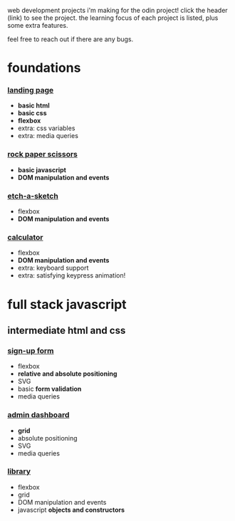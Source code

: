 web development projects i'm making for the odin project! click the header (link) to see the project. the learning focus of each project is listed, plus some extra features.

feel free to reach out if there are any bugs. 

# foundations

### [landing page](https://naomitzhao.github.io/top-projects/landing-page/)
- **basic html**
- **basic css**
- **flexbox**
- extra: css variables
- extra: media queries

### [rock paper scissors](https://naomitzhao.github.io/top-projects/rock-paper-scissors/)
- **basic javascript**
- **DOM manipulation and events**

### [etch-a-sketch](https://naomitzhao.github.io/top-projects/etch-a-sketch/)
- flexbox
- **DOM manipulation and events**

### [calculator](https://naomitzhao.github.io/top-projects/calculator/)
- flexbox
- **DOM manipulation and events**
- extra: keyboard support
- extra: satisfying keypress animation!

# full stack javascript

## intermediate html and css

### [sign-up form](https://naomitzhao.github.io/top-projects/sign-up-form/)
- flexbox
- **relative and absolute positioning**
- SVG
- basic **form validation**
- media queries

### [admin dashboard](https://naomitzhao.github.io/top-projects/admin-dashboard/)
- **grid**
- absolute positioning
- SVG
- media queries

### [library](https://naomitzhao.github.io/top-projects/library/)
- flexbox
- grid
- DOM manipulation and events
- javascript **objects and constructors**
